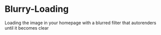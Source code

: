 # Blurry-Loading

Loading the image in your homepage with a blurred filter that autorenders until it becomes clear
